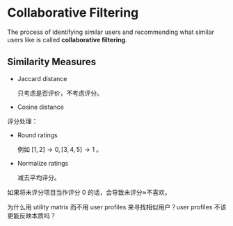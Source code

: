 # Collaborative Filtering
The process of identifying similar users and recommending what similar users like is called **collaborative ﬁltering**.

## Similarity Measures
- Jaccard distance
  
  只考虑是否评价，不考虑评分。
- Cosine distance

评分处理：
- Round ratings
  
  例如 $[1,2]\rightarrow 0,[3,4,5]\rightarrow 1$ 。
- Normalize ratings
  
  减去平均评分。

如果将未评分项目当作评分 0 的话，会导致未评分≈不喜欢。


为什么用 utility matrix 而不用 user profiles 来寻找相似用户？user profiles 不该更能反映本质吗？